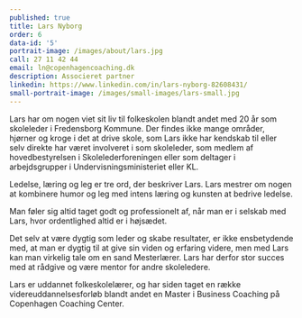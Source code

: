 ```yaml
---
published: true
title: Lars Nyborg
order: 6
data-id: '5'
portrait-image: /images/about/lars.jpg
call: 27 11 42 44
email: ln@copenhagencoaching.dk
description: Associeret partner
linkedin: https://www.linkedin.com/in/lars-nyborg-82608431/
small-portrait-image: /images/small-images/lars-small.jpg
---
```


Lars har om nogen viet sit liv til folkeskolen blandt andet med 20 år som skoleleder i Fredensborg Kommune. Der findes ikke mange områder, hjørner og kroge i det at drive skole, som Lars ikke har kendskab til eller selv direkte har været involveret i som skoleleder, som medlem af hovedbestyrelsen i Skolelederforeningen eller som deltager i arbejdsgrupper i Undervisningsministeriet eller KL.

Ledelse, læring og leg er tre ord, der beskriver Lars. Lars mestrer om nogen at kombinere humor og leg med intens læring og kunsten at bedrive ledelse.

Man føler sig altid taget godt og professionelt af, når man er i selskab med Lars, hvor ordentlighed altid er i højsædet.

Det selv at være dygtig som leder og skabe resultater, er ikke ensbetydende med, at man er dygtig til at give sin viden og erfaring videre, men med Lars kan man virkelig tale om en sand Mesterlærer. Lars har derfor stor succes med at rådgive og være mentor for andre skoleledere.

Lars er uddannet folkeskolelærer, og har siden taget en række videreuddannelsesforløb blandt andet en Master i Business Coaching på Copenhagen Coaching Center.
